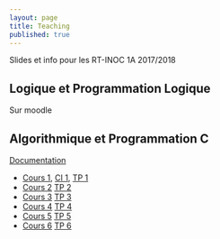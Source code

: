 ```yaml
---
layout: page
title: Teaching
published: true
---
```


Slides et info pour les RT-INOC 1A 2017/2018


## Logique et Programmation Logique

Sur moodle

## Algorithmique et Programmation C

[Documentation](https://bramas.gitlab.io/libtps.h/)

* [Cours 1](https://bramas.gitlab.io/tps-c/), [CI 1](https://bramas.gitlab.io/tps-c/index.html?file=CI1), [TP 1](https://bramas.gitlab.io/tps-c/index.html?file=TP1)
* [Cours 2](https://bramas.gitlab.io/tps-c/index.html?file=cours2) [TP 2](https://bramas.gitlab.io/tps-c/index.html?file=TP2)
* [Cours 3](https://bramas.gitlab.io/tps-c/index.html?file=cours3) [TP 3](https://bramas.gitlab.io/tps-c/index.html?file=TP3)
* [Cours 4](https://bramas.gitlab.io/tps-c/index.html?file=cours4) [TP 4](https://bramas.gitlab.io/tps-c/index.html?file=TP4)
* [Cours 5](https://bramas.gitlab.io/tps-c/index.html?file=cours5) [TP 5](https://bramas.gitlab.io/tps-c/index.html?file=TP5)
* [Cours 6](https://bramas.gitlab.io/tps-c/index.html?file=cours6) [TP 6](https://bramas.gitlab.io/tps-c/index.html?file=TP6)
